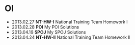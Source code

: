 OI
==

* 2013.02.27 __NT-HW-I__ National Training Team Homework I
* 2013.02.28 __POI__ My POI Solutions
* 2013.04.16 __SPOJ__ My SPOJ Solutions
* 2013.04.24 __NT-HW-II__ National Training Team Homework II
